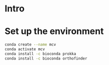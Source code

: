 # Intro

# Set up the environment

```bash
conda create --name mcv
conda activate mcv
conda install -c bioconda prokka 
conda install -c bioconda orthofinder
```

